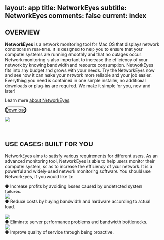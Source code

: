 layout: app
title: NetworkEyes
subtitle: NetworkEyes
comments: false
current: index
---


## OVERVIEW

**NetworkEyes** is a network monitoring tool for Mac OS that displays network conditions in real-time. It is designed to help you to ensure that your computer systems are running smoothly and that no outages occur. Network monitoring is also important to increase the efficiency of your network by knowing bandwidth and resource consumption. NetworkEyes fits into any budget and grows with your needs. Try the NetworkEyes now and see how it can make your network more reliable and your job easier. Everything you need is contained in one simple installer, no additional downloads or plug-ins are required. We make it simple for you, now and later!

Learn more [about NetworkEyes](./features.html).

<a href="./download.html"><span class="cls-banner-start-link" style="border: 2px solid; border-radius: 25px;"><i class="fa fa-download fa-3x" aria-hidden="true"></i> <span> Download </span></span></a>
<br>

<!-- ![](./images/screens/s2_953x525.png) -->
![](./images/screens/gmagongif_intro_1440x900.png)

<br>

## USE CASES: BUILT FOR YOU
 NetworkEyes aims to satisfy various requirements for different users. As an advanced monitoring tool, NetworkEyes is able to help users monitor their computer system, so as to increase the efficiency of your network. It is a powerful and widely-used network monitoring software. You should use NetworkEyes, if you would like to:  

● Increase profits by avoiding losses caused by undetected system failures.
<br>
![](./images/screens/16445KL0-3.gif)
<br>
● Reduce costs by buying bandwidth and hardware according to actual load.                                          
<br>
![](./images/screens/giphy.gif)
<br>
● Eliminate server performance problems and bandwidth bottlenecks.
<br>
![](./images/screens/animation_1280.gif)
<br>
● Improve quality of service through being proactive.

